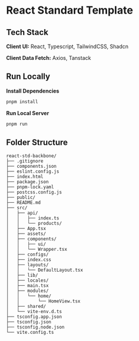 # React Standard Template

## Tech Stack

**Client UI:** React, Typescript, TailwindCSS, Shadcn

**Client Data Fetch:** Axios, Tanstack

## Run Locally

**Install Dependencies**

```sh
pnpm install
```

**Run Local Server**

```sh
pnpm run
```

## Folder Structure

    react-std-backbone/
    ├── .gitignore
    ├── components.json
    ├── eslint.config.js
    ├── index.html
    ├── package.json
    ├── pnpm-lock.yaml
    ├── postcss.config.js
    ├── public/
    ├── README.md
    ├── src/
    │   ├── api/
    │   │   ├── index.ts
    │   │   └── products/
    │   ├── App.tsx
    │   ├── assets/
    │   ├── components/
    │   │   ├── ui/
    │   │   └── Wrapper.tsx
    │   ├── configs/
    │   ├── index.css
    │   ├── layouts/
    │   │   └── DefaultLayout.tsx
    │   ├── lib/
    │   ├── locales/
    │   ├── main.tsx
    │   ├── modules/
    │   │   └── home/
    │   │       └── HomeView.tsx
    │   ├── shared/
    │   └── vite-env.d.ts
    ├── tsconfig.app.json
    ├── tsconfig.json
    ├── tsconfig.node.json
    └── vite.config.ts
